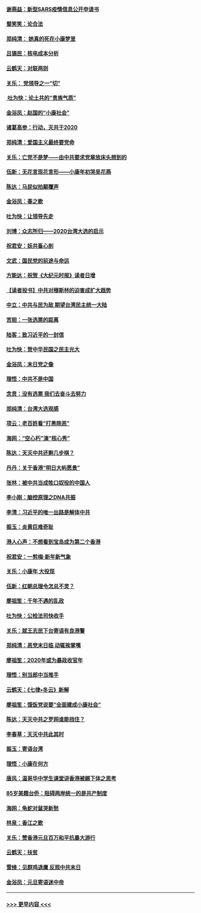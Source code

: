 #### [谢燕益：新型SARS疫情信息公开申请书](../pages/nsc993/n11808840.md?t=01220144) 
#### [蜀笑笑：论合法](../pages/nsc993/n11808064.md?t=01220144) 
#### [郑纯清： 她真的死在小康梦里](../pages/nsc993/n11806623.md?t=01220144) 
#### [吕锡民：核电成本分析](../pages/nsc993/n11806284.md?t=01220144) 
#### [云鹤天：对联两则](../pages/nsc993/n11805957.md?t=01220144) 
#### [关乐： 党领导之一“切”](../pages/nsc993/n11804505.md?t=01220144) 
#### [ 吐为快：论土共的“贵族气质”](../pages/nsc993/n11804490.md?t=01220144) 
#### [金浴凤：赵国的“小康社会”](../pages/nsc993/n11804452.md?t=01220144) 
#### [诸葛高参：行动，灭共于2020](../pages/nsc993/n11804120.md?t=01220144) 
#### [郑纯清：爱国主义最终要党命](../pages/nsc993/n11802197.md?t=01220144) 
#### [关乐：亡党不是梦——由中共要求党章放床头想到的](../pages/nsc993/n11802156.md?t=01220144) 
#### [伍新：无花言现花言形——小康年初哭吴花燕](../pages/nsc993/n11800044.md?t=01220144) 
#### [陈达：马屁似拍颠覆声](../pages/nsc993/n11800010.md?t=01220144) 
#### [金浴凤：春之歌](../pages/nsc993/n11797687.md?t=01220144) 
#### [吐为快：让领导先走](../pages/nsc993/n11797512.md?t=01220144) 
#### [刘博：众志所归——2020台湾大选的启示](../pages/nsc993/n11796878.md?t=01220144) 
#### [祝君安：妖共畜心剖](../pages/nsc993/n11794273.md?t=01220144) 
#### [文武：国民党的前途与命运](../pages/nsc993/n11794198.md?t=01220144) 
#### [方能达：祝贺《大纪元时报》读者日增](../pages/nsc993/n11793807.md?t=01220144) 
#### [【读者投书】中共对穆斯林的迫害成扩大趋势](../pages/nsc993/n11791371.md?t=01220144) 
#### [中立：中共与民为敌 期望台湾民主统一大陆](../pages/nsc993/n11790392.md?t=01220144) 
#### [苦胆：一张选票的距离](../pages/nsc993/n11788914.md?t=01220144) 
#### [陆客：致习近平的一封信](../pages/nsc993/n11788867.md?t=01220144) 
#### [吐为快：贺中华民国之民主光大](../pages/nsc993/n11788618.md?t=01220144) 
#### [金浴凤：末日党之像](../pages/nsc993/n11787475.md?t=01220144) 
#### [理悟：中共不是中国](../pages/nsc993/n11787463.md?t=01220144) 
#### [念贲：没有选票  我们去奋斗去努力](../pages/nsc993/n11787398.md?t=01220144) 
#### [郑纯清：台湾大选观感](../pages/nsc993/n11786210.md?t=01220144) 
#### [项云：老百姓看“打黑除恶”](../pages/nsc993/n11785398.md?t=01220144) 
#### [海网：“空心朽”演“核心秀”](../pages/nsc993/n11783874.md?t=01220144) 
#### [陈达：天灭中共还剩几步棋？](../pages/nsc993/n11783719.md?t=01220144) 
#### [丹丹：关于香港“明日大屿愿景”](../pages/nsc993/n11783273.md?t=01220144) 
#### [张林：被中共当成牲口奴役的中国人](../pages/nsc993/n11782397.md?t=01220144) 
#### [李小刚：脑控原理之DNA共振](../pages/nsc993/n11780962.md?t=01220144) 
#### [李清：习近平的唯一出路是解体中共](../pages/nsc993/n11780866.md?t=01220144) 
#### [振玉：炎黄巨难奇耻](../pages/nsc993/n11779632.md?t=01220144) 
#### [港人心声：不想看到宝岛成为第二个香港](../pages/nsc993/n11778817.md?t=01220144) 
#### [祝君安：一剪梅‧新年新气象](../pages/nsc993/n11776340.md?t=01220144) 
#### [关乐：小康年 大役现](../pages/nsc993/n11774213.md?t=01220144) 
#### [伍新：红朝总理令怎总不灵？](../pages/nsc993/n11770813.md?t=01220144) 
#### [廖祖笙：千年不遇的乱政](../pages/nsc993/n11770373.md?t=01220144) 
#### [吐为快：公检法司快收手](../pages/nsc993/n11770359.md?t=01220144) 
#### [关乐：就王志民下台寄语有良港警](../pages/nsc993/n11769903.md?t=01220144) 
#### [郑纯清：恶党末日临 动辄挨掌嘴](../pages/nsc993/n11769356.md?t=01220144) 
#### [廖祖笙：2020年或为暴政收官年](../pages/nsc993/n11768216.md?t=01220144) 
#### [理悟：别当郎中当推手](../pages/nsc993/n11768243.md?t=01220144) 
#### [云鹤天：《七律▪冬云》新解](../pages/nsc993/n11768204.md?t=01220144) 
#### [廖祖笙：饿饭党说要“全面建成小康社会”](../pages/nsc993/n11767482.md?t=01220144) 
#### [陈达：天灭中共之罗网谁能挡住？](../pages/nsc993/n11767465.md?t=01220144) 
#### [李春草：天灭中共此其时](../pages/nsc993/n11767452.md?t=01220144) 
#### [振玉：寄语台湾](../pages/nsc993/n11767432.md?t=01220144) 
#### [理悟：小康在何方](../pages/nsc993/n11767394.md?t=01220144) 
#### [唐风：温哥华中学生课堂讲香港被踢下体之思考](../pages/nsc993/n11766848.md?t=01220144) 
#### [85岁美籍台侨：阻碍两岸统一的是共产制度](../pages/nsc993/n11765043.md?t=01220144) 
#### [海网：龟蛇对鼠哭新愁](../pages/nsc993/n11764895.md?t=01220144) 
#### [林泉：香江之歌](../pages/nsc993/n11764415.md?t=01220144) 
#### [关乐：赞香港元旦百万和平抗暴大游行](../pages/nsc993/n11764382.md?t=01220144) 
#### [云鹤天：扶贫](../pages/nsc993/n11764245.md?t=01220144) 
#### [雪绮：见群鸡退鹰  反观中共末日](../pages/nsc993/n11762112.md?t=01220144) 
#### [金浴凤：元旦寄语迷中帝](../pages/nsc993/n11761788.md?t=01220144) 

----
#### [ >>> 更早内容 <<< ](../indexes/nsc993-earlier.md)
